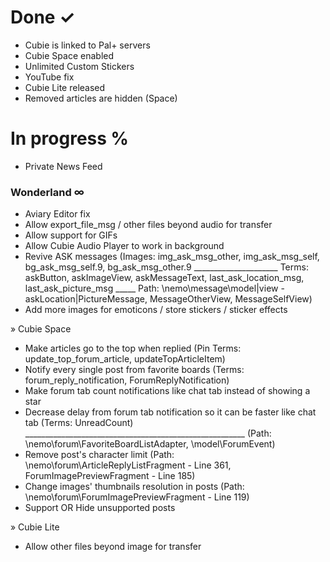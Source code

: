 # **Done ✓** #

* Cubie is linked to Pal+ servers
* Cubie Space enabled
* Unlimited Custom Stickers
* YouTube fix
* Cubie Lite released
* Removed articles are hidden (Space)

# **In progress** % #

* Private News Feed

### Wonderland ∞ ###

* Aviary Editor fix
* Allow export_file_msg / other files beyond audio for transfer
* Allow support for GIFs
* Allow Cubie Audio Player to work in background
* Revive ASK messages
(Images: img_ask_msg_other, img_ask_msg_self, bg_ask_msg_self.9, bg_ask_msg_other.9 _____________________ Terms: askButton, askImageView, askMessageText, last_ask_location_msg, last_ask_picture_msg _____ Path: \nemo\message\model|view - askLocation|PictureMessage, MessageOtherView, MessageSelfView)
* Add more images for emoticons / store stickers / sticker effects

» Cubie Space

* Make articles go to the top when replied
(Pin Terms: update_top_forum_article, updateTopArticleItem)
* Notify every single post from favorite boards
(Terms: forum_reply_notification, ForumReplyNotification)
* Make forum tab count notifications like chat tab instead of showing a star
* Decrease delay from forum tab notification so it can be faster like chat tab (Terms: UnreadCount) _______________________________________________________ (Path: \nemo\forum\FavoriteBoardListAdapter, \model\ForumEvent)
* Remove post's character limit
(Path: \nemo\forum\ArticleReplyListFragment - Line 361, ForumImagePreviewFragment - Line 185)
* Change images' thumbnails resolution in posts
(Path: \nemo\forum\ForumImagePreviewFragment - Line 119)
* Support OR Hide unsupported posts

» Cubie Lite

* Allow other files beyond image for transfer